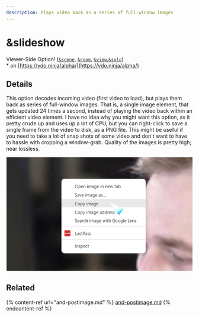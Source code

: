 ```yaml
---
description: Plays video back as a series of full-window images
---
```


# \&slideshow

Viewer-Side Option! ([`&scene`](../view-parameters/scene.md), [`&room`](../../general-settings/room.md), [`&view`](../view-parameters/view.md),[`&solo`](and-solo.md))\
\* on [https://vdo.ninja/alpha/](https://vdo.ninja/alpha/)

## Details

This option decodes incoming video (first video to load), but plays them back as series of full-window images. That is, a single image element, that gets updated 24 times a second, instead of playing the video back within an efficient video element. I have no idea why you might want this option, as it pretty crude up and uses up a lot of CPU, but you can right-click to save a single frame from the video to disk, as a PNG file. This might be useful if you need to take a lot of snap shots of some video and don't want to have to hassle with cropping a window-grab. Quality of the images is pretty high; near lossless.

![](<../../.gitbook/assets/image (120).png>)

## Related

{% content-ref url="and-postimage.md" %}
[and-postimage.md](and-postimage.md)
{% endcontent-ref %}
